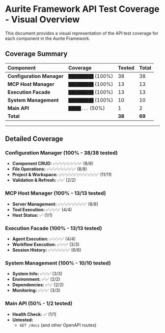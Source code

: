 # Aurite Framework API Test Coverage - Visual Overview

This document provides a visual representation of the API test coverage for each component in the Aurite Framework.

## Coverage Summary

| Component | Coverage | Tested | Total |
| :--- | :--- | :--- | :--- |
| **Configuration Manager** | `██████████` (100%) | 38 | 38 |
| **MCP Host Manager** | `██████████` (100%) | 13 | 13 |
| **Execution Facade** | `██████████` (100%) | 13 | 13 |
| **System Management** | `██████████` (100%) | 10 | 10 |
| **Main API** | `█████...` (50%) | 1 | 2 |
| **Total** | | **38** | **69** |

---

## Detailed Coverage

### Configuration Manager (100% - 38/38 tested)

-   **Component CRUD:** ✅✅✅✅✅✅✅✅ (8/8)
-   **File Operations:** ✅✅✅✅✅✅✅✅ (8/8)
-   **Project & Workspace:** ✅✅✅✅✅✅✅✅✅✅✅ (11/11)
-   **Validation & Refresh:** ✅✅ (2/2)

### MCP Host Manager (100% - 13/13 tested)

-   **Server Management:** ✅✅✅✅✅✅✅✅ (8/8)
-   **Tool Execution:** ✅✅✅✅ (4/4)
-   **Host Status:** ✅ (1/1)

### Execution Facade (100% - 13/13 tested)

-   **Agent Execution:** ✅✅✅✅ (4/4)
-   **Workflow Execution:** ✅✅✅ (3/3)
-   **Session History:** ✅✅✅✅✅✅ (6/6)

### System Management (100% - 10/10 tested)

-   **System Info:** ✅✅✅ (3/3)
-   **Environment:** ✅✅ (2/2)
-   **Dependencies:** ✅✅ (2/2)
-   **Monitoring:** ✅✅✅ (3/3)

### Main API (50% - 1/2 tested)

-   **Health Check:** ✅ (1/1)
-   **Untested:**
    -   `GET /docs` (and other OpenAPI routes)
